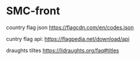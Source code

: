 # SMC-front

country flag json
https://flagcdn.com/en/codes.json

cuntry flag api:
https://flagpedia.net/download/api

draughts tiltes
https://lidraughts.org/faq#titles